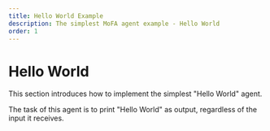 ```yaml
---
title: Hello World Example
description: The simplest MoFA agent example - Hello World
order: 1
---
```


# Hello World


This section introduces how to implement the simplest "Hello World" agent.

The task of this agent is to print "Hello World" as output, regardless of the input it receives.

